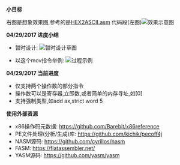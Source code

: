  **小目标** 

右图是想象效果图,参考的是[HEX2ASCII.asm](https://git.oschina.net/zhishi/asm_for_all/blob/master/example/x86/win32/HEX2ASCII.asm) 代码段(左图)![](http://git.oschina.net/uploads/images/2017/0227/080602_34511d48_384016.png "效果示意图")

 **04/29/2017 进度小结** 
- 暂时设计:
![暂时设计草图](https://git.oschina.net/uploads/images/2017/0430/070018_cfe80105_384016.png "在这里输入图片标题")

- 以这个mov指令举例:
![过程示例](https://git.oschina.net/uploads/images/2017/0430/072528_e0f290cb_384016.png "在这里输入图片标题")

 **04/29/2017 当前进度** 
- 仅支持两个操作数的部分指令
- 操作数可以是寄存器,立即数,或者简单的内存寻址,如[0]
- 支持强制类型,如add ax,strict word 5


 **使用外部资源**
- x86操作码元数据: https://github.com/Barebit/x86reference
- PE文件处理(分析/生成)库: https://github.com/kichik/pecoff4j
- NASM源码: https://github.com/cyrillos/nasm
- FASM: https://flatassembler.net/
- YASM源码: https://github.com/yasm/yasm